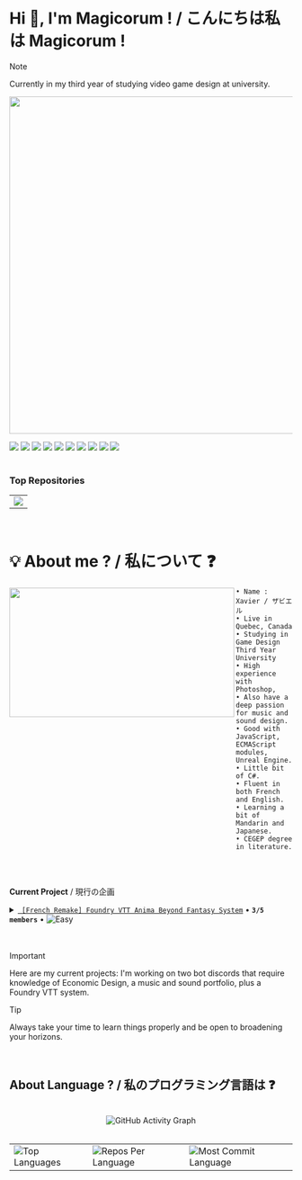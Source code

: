 


# Hi 👋, I'm Magicorum ! / こんにちは私は Magicorum !


> [!NOTE]
> Currently in my third year of studying video game design at university.




  <a href="https://stats.dooboo.io"><img src="https://stats.dooboo.io/api/github-stats-advanced?login=Magicorum" width="600" /></a>

 <p align="left"><img src="https://img.shields.io/badge/adobe%20photoshop%20-%2331A8FF.svg?&style=for-the-badge&logo=adobe%20photoshop&logoColor=white"/> <img src="https://img.shields.io/badge/MongoDB-%234ea94b.svg?style=for-the-badge&logo=mongodb&logoColor=white"/> <img src="https://img.shields.io/badge/mysql-4479A1.svg?style=for-the-badge&logo=mysql&logoColor=white"/> <img src="https://img.shields.io/badge/unrealengine-%23313131.svg?style=for-the-badge&logo=unrealengine&logoColor=white"/> <img src="https://img.shields.io/badge/html5%20-%23E34F26.svg?&style=for-the-badge&logo=html5&logoColor=white"/>  <img src="https://img.shields.io/badge/node.js%20-%2343853D.svg?&style=for-the-badge&logo=node.js&logoColor=white"/> <img src="https://img.shields.io/badge/javascript%20-%23323330.svg?&style=for-the-badge&logo=javascript&logoColor=%23F7DF1E"/> <img src="https://img.shields.io/badge/Visual%20Studio%20Code-0078d7.svg?style=for-the-badge&logo=visual-studio-code&logoColor=white"/> <img src="https://img.shields.io/badge/Discord-%235865F2.svg?style=for-the-badge&logo=discord&logoColor=white"/>  <img src="https://img.shields.io/badge/git%20-%23F05033.svg?&style=for-the-badge&logo=git&logoColor=white"/>  <br><br> 

</details>
 
### Top Repositories
<div align="Left">
  <table>
    <tr>
      <td>
        <a href="https://github.com/Magicorum/Anima-ADF-French">
          <img src="https://github-readme-stats.vercel.app/api/pin/?username=Magicorum&repo=speech-to-text&theme=highcontrast&hide_border=true&border_radius=15" />
        </a>
      </td>
    </tr>
  </table>
</div>
<br>



# 💡 About me ? / 私について ❓

<img align="left" width="400" height="230" src="https://i.pinimg.com/originals/02/25/a4/0225a431e5b2637204873584848f3949.png">

    • Name : Xavier / ザビエル
    • Live in Quebec, Canada
    • Studying in Game Design Third Year University
    • High experience with Photoshop, 
    • Also have a deep passion for music and sound design.
    • Good with JavaScript, ECMAScript modules, Unreal Engine.
    • Little bit of C#.
    • Fluent in both French and English.
    • Learning a bit of Mandarin and Japanese.
    • CEGEP degree in literature.

<br/>
<br/>

**Current Project** / 現行の企画

<details>
<summary><a href="https://github.com/Magicorum/Anima-ADF-French"><code> [French Remake] Foundry VTT Anima Beyond Fantasy System</code></a> • <strong><code>3/5 members</code></strong> • <img alt="Easy" src="https://img.shields.io/badge/Easy-32CD32"></summary>

Example content
</details>

<br/>
<br/>

> [!IMPORTANT]
> Here are my current projects: I'm working on two bot discords that require knowledge of Economic Design, a music and sound portfolio, plus a Foundry VTT system. 


> [!TIP]
> Always take your time to learn things properly and be open to broadening your horizons.

<br/>

## About Language ? /  私のプログラミング言語は ❓
<div align="center">
 
  <br>
   <img src="https://github-readme-activity-graph.vercel.app/graph?username=Magicorum&custom_title=Magicorum's%20GitHub%20Activity%20Graph&hide_border=true&border_radius=15&bg_color=000000&color=FFD700&line=1E90FF&point=1E90FF&area_color=000000&title_color=FFD700&area=true" alt="GitHub Activity Graph" />
<br>

<br>
<div align="center">
<table>
  <tr>
    <td>
      <img src="https://github-readme-stats.vercel.app/api/top-langs/?username=Magicorum&hide=html&hide_border=true&layout=compact&langs_count=8&theme=highcontrast" alt="Top Languages">
    </td>
    <td>
      <img src="https://github-profile-summary-cards.vercel.app/api/cards/repos-per-language?username=Magicorum&theme=highcontrast&hide_border=true" alt="Repos Per Language">
    </td>
    <td>
      <img src="https://github-profile-summary-cards.vercel.app/api/cards/most-commit-language?username=Magicorum&theme=highcontrast&hide_border=true" alt="Most Commit Language">
    </td>
  </tr>
</table>



<br/>
<br/>
<br/>
<br/>
<br/>


